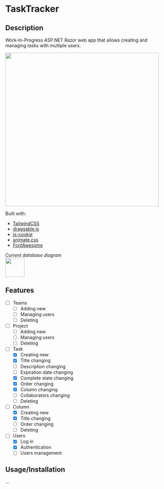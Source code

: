 # TaskTracker

## Description
Work-In-Progress ASP.NET Razor web app that allows creating and managing tasks with multiple users.

<img src="https://github.com/user-attachments/assets/1975ef72-7f97-4aa2-b3fe-dfc5a53b5d55" height="480" />

Built with:
- [TailwindCSS](https://tailwindcss.com/)
- [draggable.js](https://github.com/Shopify/draggable)
- [js-cookie](https://github.com/js-cookie/js-cookie)
- [animate.css](https://github.com/animate-css/animate.css)
- [FontAwesome](https://fontawesome.com/)

<div align="left">
<i>Current database diagram</i><br />
<img src="https://github.com/user-attachments/assets/18670bde-9605-4048-99db-05e6df9ad4a0" height="60" />
</div>

## Features
- [ ] Teams
   - [ ] Adding new
   - [ ] Managing users
   - [ ] Deleting

- [ ] Project
   - [ ] Adding new
   - [ ] Managing users
   - [ ] Deleting

- [ ] Task
   - [x] Creating new
   - [x] Title changing
   - [ ] Description changing
   - [ ] Expiration date changing
   - [x] Complete state changing
   - [x] Order changing
   - [x] Column changing
   - [ ] Collaborators changing
   - [ ] Deleting
     
- [ ] Column
   - [x] Creating new
   - [x] Title changing
   - [ ] Order changing
   - [ ] Deleting
         
- [ ] Users
   - [x] Log in
   - [x] Authentication
   - [ ] Users management

## Usage/Installation
...
